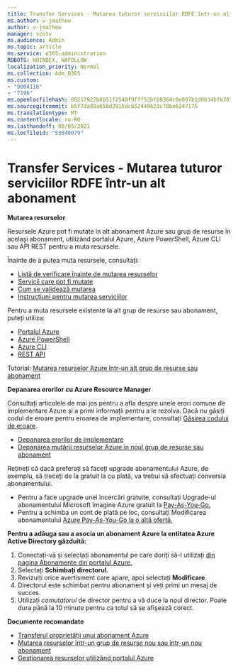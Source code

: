 ```yaml
---
title: Transfer Services - Mutarea tuturor serviciilor RDFE într-un alt abonament
ms.author: v-jmathew
author: v-jmathew
manager: scotv
ms.audience: Admin
ms.topic: article
ms.service: o365-administration
ROBOTS: NOINDEX, NOFOLLOW
localization_priority: Normal
ms.collection: Adm_O365
ms.custom:
- "9004116"
- "7196"
ms.openlocfilehash: 89217922b8b51f2548f9fff53bf80364c0e897b1d9b34bfb7016f0b0f197cf17
ms.sourcegitcommit: b5f7da89a650d2915dc652449623c78be6247175
ms.translationtype: MT
ms.contentlocale: ro-RO
ms.lasthandoff: 08/05/2021
ms.locfileid: "53940079"
---
```

# <a name="transfer-services---move-all-rdfe-services-to-another-subscription"></a>Transfer Services - Mutarea tuturor serviciilor RDFE într-un alt abonament

**Mutarea resurselor**

Resursele Azure pot fi mutate în alt abonament Azure sau grup de resurse în același abonament, utilizând portalul Azure, Azure PowerShell, Azure CLI sau API REST pentru a muta resursele.

Înainte de a putea muta resursele, consultați:

- [Listă de verificare înainte de mutarea resurselor](https://docs.microsoft.com/azure/azure-resource-manager/resource-group-move-resources?WT.mc_id=Portal-Microsoft_Azure_Support#checklist-before-moving-resources)
- [Servicii care pot fi mutate](https://docs.microsoft.com/azure/azure-resource-manager/move-support-resources?WT.mc_id=Portal-Microsoft_Azure_Support)
- [Cum se validează mutarea](https://docs.microsoft.com/azure/azure-resource-manager/resource-group-move-resources?WT.mc_id=Portal-Microsoft_Azure_Support#validate-move)
- [Instrucțiuni pentru mutarea serviciilor](https://docs.microsoft.com/azure/azure-resource-manager/move-limitations/app-service-move-limitations?WT.mc_id=Portal-Microsoft_Azure_Support)

Pentru a muta resursele existente la alt grup de resurse sau abonament, puteți utiliza:

- [Portalul Azure](https://docs.microsoft.com/azure/azure-resource-manager/resource-group-move-resources?WT.mc_id=Portal-Microsoft_Azure_Support#use-the-portal)
- [Azure PowerShell](https://docs.microsoft.com/azure/azure-resource-manager/resource-group-move-resources?WT.mc_id=Portal-Microsoft_Azure_Support#use-azure-powershell)
- [Azure CLI](https://docs.microsoft.com/azure/azure-resource-manager/resource-group-move-resources?WT.mc_id=Portal-Microsoft_Azure_Support#use-azure-cli)
- [REST API](https://docs.microsoft.com/azure/azure-resource-manager/resource-group-move-resources?WT.mc_id=Portal-Microsoft_Azure_Support#use-rest-api)

Tutorial: [Mutarea resurselor Azure într-un alt grup de resurse sau abonament](https://docs.microsoft.com/azure/azure-resource-manager/resource-manager-tutorial-move-resources)

**Depanarea erorilor cu Azure Resource Manager**

Consultați articolele de mai jos pentru a afla despre unele erori comune de implementare Azure și a primi informații pentru a le rezolva. Dacă nu găsiți codul de eroare pentru eroarea de implementare, consultați [Găsirea codului de eroare](https://docs.microsoft.com/azure/azure-resource-manager/resource-manager-common-deployment-errors?WT.mc_id=Portal-Microsoft_Azure_Support#find-error-code).

- [Depanarea erorilor de implementare](https://docs.microsoft.com/azure/azure-resource-manager/resource-manager-common-deployment-errors)
- [Depanarea mutării resurselor Azure în noul grup de resurse sau abonament](https://docs.microsoft.com/azure/azure-resource-manager/troubleshoot-move)

Rețineți că dacă preferați să faceți upgrade abonamentului Azure, de exemplu, să treceți de la gratuit la cu plată, va trebui să efectuați conversia abonamentului.

- Pentru a face upgrade unei încercări gratuite, consultați Upgrade-ul abonamentului Microsoft Imagine Azure gratuit la [Pay-As-You-Go.](https://docs.microsoft.com/azure/billing/billing-upgrade-azure-subscription)
- Pentru a schimba un cont de plată pe loc, consultați Modificarea abonamentului [Azure Pay-As-You-Go la o altă ofertă.](https://docs.microsoft.com/azure/billing/billing-how-to-switch-azure-offer)

**Pentru a adăuga sau a asocia un abonament Azure la entitatea Azure Active Directory găzduită:**

1. Conectați-vă și selectați abonamentul pe care doriți să-l utilizați [din pagina Abonamente din portalul Azure.](https://portal.azure.com/#blade/Microsoft_Azure_Billing/SubscriptionsBlade)
2. Selectați **Schimbați directorul.**
3. Revizuiți orice avertisment care apare, apoi selectați **Modificare**.
4. Directorul este schimbat pentru abonament și veți primi un mesaj de succes.
5. Utilizați *comutatorul* de director pentru a vă duce la noul director. Poate dura până la 10 minute pentru ca totul să se afișează corect.

**Documente recomandate**

- [Transferul proprietății unui abonament Azure](https://docs.microsoft.com/azure/billing-subscription-transfer)
- [Mutarea resurselor într-un grup de resurse nou sau într-un nou abonament](https://docs.microsoft.com/azure/azure-resource-manager/resource-group-move-resources)
- [Gestionarea resurselor utilizând portalul Azure](https://docs.microsoft.com/azure/azure-resource-manager/resource-group-portal)
